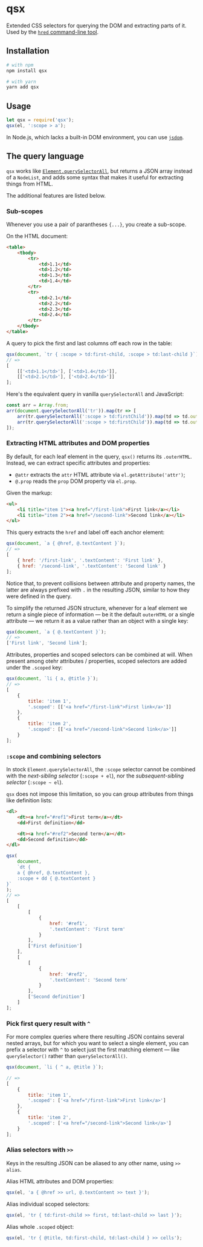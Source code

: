 # qsx

Extended CSS selectors for querying the DOM and extracting parts of it. Used by the [`hred` command-line tool](https://github.com/danburzo/hred).

## Installation

```bash
# with npm
npm install qsx

# with yarn
yarn add qsx
```

## Usage

```js
let qsx = require('qsx');
qsx(el, ':scope > a');
```

In Node.js, which lacks a built-in DOM environment, you can use [`jsdom`](https://github.com/jsdom/jsdom).

## The query language

`qsx` works like [`Element.querySelectorAll`](https://developer.mozilla.org/en-US/docs/Web/API/Element/querySelectorAll), but returns a JSON array instead of a `NodeList`, and adds some syntax that makes it useful for extracting things from HTML.

The additional features are listed below.

### Sub-scopes

Whenever you use a pair of parantheses `{...}`, you create a sub-scope.

On the HTML document:

```html
<table>
	<tbody>
		<tr>
			<td>1.1</td>
			<td>1.2</td>
			<td>1.3</td>
			<td>1.4</td>
		</tr>
		<tr>
			<td>2.1</td>
			<td>2.2</td>
			<td>2.3</td>
			<td>2.4</td>
		</tr>
	</tbody>
</table>
```

A query to pick the first and last columns off each row in the table:

```js
qsx(document, `tr { :scope > td:first-child, :scope > td:last-child }`);
// =>
[
	[['<td>1.1</td>'], ['<td>1.4</td>']],
	[['<td>2.1</td>'], ['<td>2.4</td>']]
];
```

Here's the equivalent query in vanilla `querySelectorAll` and JavaScript:

```js
const arr = Array.from;
arr(document.querySelectorAll('tr')).map(tr => [
	arr(tr.querySelectorAll(':scope > td:firstChild')).map(td => td.outerHTML),
	arr(tr.querySelectorAll(':scope > td:firstChild')).map(td => td.outerHTML)
]);
```

### Extracting HTML attributes and DOM properties

By default, for each leaf element in the query, `qsx()` returns its `.outerHTML`. Instead, we can extract specific attributes and properties:

-   `@attr` extracts the `attr` HTML attribute via `el.getAttribute('attr')`;
-   `@.prop` reads the `prop` DOM property via `el.prop`.

Given the markup:

```html
<ul>
	<li title="item 1"><a href="/first-link">First link</a></li>
	<li title="item 2"><a href="/second-link">Second link</a></li>
</ul>
```

This query extracts the `href` and label off each anchor element:

```js
qsx(document, `a { @href, @.textContent }`);
// =>
[
	{ href: '/first-link', '.textContent': 'First link' },
	{ href: '/second-link', '.textContent': 'Second link' }
];
```

Notice that, to prevent collisions between attribute and property names, the latter are always prefixed with `.` in the resulting JSON, similar to how they were defined in the query.

To simplify the returned JSON structure, whenever for a leaf element we return a single piece of information — be it the default `outerHTML` or a single attribute — we return it as a value rather than an object with a single key:

```js
qsx(document, `a { @.textContent }`);
// =>
['First link', 'Second link'];
```

Attributes, properties and scoped selectors can be combined at will. When present among otehr attributes / properties, scoped selectors are added under the `.scoped` key:

```js
qsx(document, `li { a, @title }`);
// =>
[
	{
		title: 'item 1',
		'.scoped': [['<a href="/first-link">First link</a>']]
	},
	{
		title: 'item 2',
		'.scoped': [['<a href="/second-link">Second link</a>']]
	}
];
```

### `:scope` and combining selectors

In stock `Element.querySelectorAll`, the `:scope` selector cannot be combined with the _next-sibling selector_ (`:scope + el`), nor the _subsequent-sibling selector_ (`:scope ~ el`).

`qsx` does not impose this limitation, so you can group attributes from things like definition lists:

```html
<dl>
	<dt><a href="#ref1">First term</a></dt>
	<dd>First definition</dd>

	<dt><a href="#ref2">Second term</a></dt>
	<dd>Second definition</dd>
</dl>
```

```js
qsx(
	document,
	`dt { 
	a { @href, @.textContent },
	:scope + dd { @.textContent }
}`
);
// =>
[
	[
		[
			{
				href: '#ref1',
				'.textContent': 'First term'
			}
		],
		['First definition']
	],
	[
		[
			{
				href: '#ref2',
				'.textContent': 'Second term'
			}
		],
		['Second definition']
	]
];
```

### Pick first query result with `^`

For more complex queries where there resulting JSON contains several nested arrays, but for which you want to select a single element, you can prefix a selector with `^` to select just the first matching element — like `querySelector()` rather than `querySelectorAll()`.

```js
qsx(document, `li { ^ a, @title }`);

// =>
[
	{
		title: 'item 1',
		'.scoped': ['<a href="/first-link">First link</a>']
	},
	{
		title: 'item 2',
		'.scoped': ['<a href="/second-link">Second link</a>']
	}
];
```

### Alias selectors with `>>`

Keys in the resulting JSON can be aliased to any other name, using `>> alias`.

Alias HTML attributes and DOM properties:

```js
qsx(el, 'a { @href >> url, @.textContent >> text }');
```

Alias individual scoped selectors:

```js
qsx(el, 'tr { td:first-child >> first, td:last-child >> last }');
```

Alias whole `.scoped` object:

```js
qsx(el, 'tr { @title, td:first-child, td:last-child } >> cells');
```
